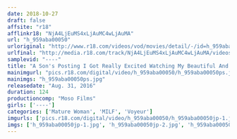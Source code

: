 ```yaml
---
date: 2018-10-27
draft: false
affsite: "r18"
afflinkr18: "NjA4LjEuMS4xLjAuMC4wLjAuMA"
url: "h_959aba00050"
urloriginal: "http://www.r18.com/videos/vod/movies/detail/-/id=h_959aba00050"
urlfinal: "http://media.r18.com/track/NjA4LjEuMS4xLjAuMC4wLjAuMA/videos/vod/movies/detail/-/id=h_959aba00050"
samplevid: "----"
title: "A Son's Posting I Got Really Excited Watching My Beautiful And Gentle Mother Turn Into A Horny Whore In Bed"
mainimgurl: "pics.r18.com/digital/video/h_959aba00050/h_959aba00050ps.jpg"
mainimgs: "h_959aba00050ps.jpg"
releasedate: "Aug. 31, 2016"
duration: 124
productioncomp: "Moso Films"
girls: ['----']
categories: ['Mature Woman', 'MILF', 'Voyeur']
imgurls: ['pics.r18.com/digital/video/h_959aba00050/h_959aba00050jp-1.jpg', 'pics.r18.com/digital/video/h_959aba00050/h_959aba00050jp-2.jpg', 'pics.r18.com/digital/video/h_959aba00050/h_959aba00050jp-3.jpg', 'pics.r18.com/digital/video/h_959aba00050/h_959aba00050jp-4.jpg', 'pics.r18.com/digital/video/h_959aba00050/h_959aba00050jp-5.jpg', 'pics.r18.com/digital/video/h_959aba00050/h_959aba00050jp-6.jpg', 'pics.r18.com/digital/video/h_959aba00050/h_959aba00050jp-7.jpg', 'pics.r18.com/digital/video/h_959aba00050/h_959aba00050jp-8.jpg', 'pics.r18.com/digital/video/h_959aba00050/h_959aba00050jp-9.jpg', 'pics.r18.com/digital/video/h_959aba00050/h_959aba00050jp-10.jpg', 'pics.r18.com/digital/video/h_959aba00050/h_959aba00050jp-11.jpg', 'pics.r18.com/digital/video/h_959aba00050/h_959aba00050jp-12.jpg', 'pics.r18.com/digital/video/h_959aba00050/h_959aba00050jp-13.jpg', 'pics.r18.com/digital/video/h_959aba00050/h_959aba00050jp-14.jpg', 'pics.r18.com/digital/video/h_959aba00050/h_959aba00050jp-15.jpg', 'pics.r18.com/digital/video/h_959aba00050/h_959aba00050jp-16.jpg', 'pics.r18.com/digital/video/h_959aba00050/h_959aba00050jp-17.jpg', 'pics.r18.com/digital/video/h_959aba00050/h_959aba00050jp-18.jpg', 'pics.r18.com/digital/video/h_959aba00050/h_959aba00050jp-19.jpg', 'pics.r18.com/digital/video/h_959aba00050/h_959aba00050jp-20.jpg']
imgs: ['h_959aba00050jp-1.jpg', 'h_959aba00050jp-2.jpg', 'h_959aba00050jp-3.jpg', 'h_959aba00050jp-4.jpg', 'h_959aba00050jp-5.jpg', 'h_959aba00050jp-6.jpg', 'h_959aba00050jp-7.jpg', 'h_959aba00050jp-8.jpg', 'h_959aba00050jp-9.jpg', 'h_959aba00050jp-10.jpg', 'h_959aba00050jp-11.jpg', 'h_959aba00050jp-12.jpg', 'h_959aba00050jp-13.jpg', 'h_959aba00050jp-14.jpg', 'h_959aba00050jp-15.jpg', 'h_959aba00050jp-16.jpg', 'h_959aba00050jp-17.jpg', 'h_959aba00050jp-18.jpg', 'h_959aba00050jp-19.jpg', 'h_959aba00050jp-20.jpg']
---
```

